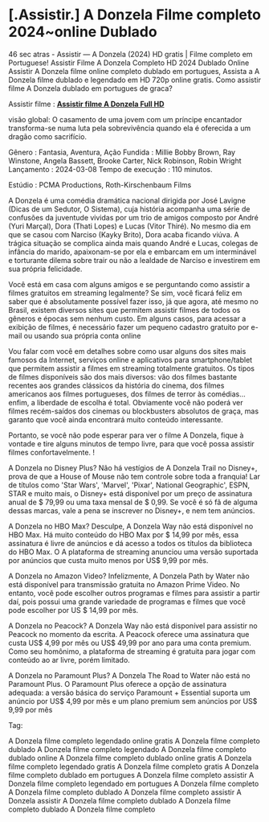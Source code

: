 # [.Assistir.] A Donzela Filme completo 2024~online Dublado

46 sec atras - Assistir — A Donzela (2024) HD gratis | Filme completo em Portuguese! Assistir Filme A Donzela Completo HD 2024 Dublado Online Assistir A Donzela filme online completo dublado em portugues, Assista a A Donzela filme dublado e legendado em HD 720p online gratis. Como assistir filme A Donzela dublado em portugues de graca?

Assistir filme : **[Assistir filme A Donzela Full HD](https://cinematix.download/pt/movie/763215)**


visão global:
O casamento de uma jovem com um príncipe encantador transforma-se numa luta pela sobrevivência quando ela é oferecida a um dragão como sacrifício.

Gênero      : Fantasia, Aventura, Ação
Fundida      : Millie Bobby Brown, Ray Winstone, Angela Bassett, Brooke Carter, Nick Robinson, Robin Wright
Lançamento    : 2024-03-08
Tempo de execução : 110 minutos.

Estúdio : PCMA Productions, Roth-Kirschenbaum Films 

A Donzela é uma comédia dramática nacional dirigida por José Lavigne (Dicas de um Sedutor, O Sistema), cuja história acompanha uma série de confusões da juventude vividas por um trio de amigos composto por André (Yuri Marçal), Dora (Thati Lopes) e Lucas (Vitor Thiré). No mesmo dia em que se casou com Narciso (Kayky Brito), Dora acaba ficando viúva. A trágica situação se complica ainda mais quando André e Lucas, colegas de infância do marido, apaixonam-se por ela e embarcam em um interminável e torturante dilema sobre trair ou não a lealdade de Narciso e investirem em sua própria felicidade.

Você está em casa com alguns amigos e se perguntando como assistir a filmes gratuitos em streaming legalmente? Se sim, você ficará feliz em saber que é absolutamente possível fazer isso, já que agora, até mesmo no Brasil, existem diversos sites que permitem assistir filmes de todos os gêneros e épocas sem nenhum custo. Em alguns casos, para acessar a exibição de filmes, é necessário fazer um pequeno cadastro gratuito por e-mail ou usando sua própria conta online

Vou falar com você em detalhes sobre como usar alguns dos sites mais famosos da Internet, serviços online e aplicativos para smartphone/tablet que permitem assistir a filmes em streaming totalmente gratuitos. Os tipos de filmes disponíveis são dos mais diversos: vão dos filmes bastante recentes aos grandes clássicos da história do cinema, dos filmes americanos aos filmes portugueses, dos filmes de terror às comédias... enfim, a liberdade de escolha é total. Obviamente você não poderá ver filmes recém-saídos dos cinemas ou blockbusters absolutos de graça, mas garanto que você ainda encontrará muito conteúdo interessante.

Portanto, se você não pode esperar para ver o filme A Donzela, fique à vontade e tire alguns minutos de tempo livre, para que você possa assistir filmes confortavelmente. !

A Donzela no Disney Plus? Não há vestígios de A Donzela Trail no Disney+, prova de que a House of Mouse não tem controle sobre toda a franquia! Lar de títulos como 'Star Wars', 'Marvel', 'Pixar', National Geographic', ESPN, STAR e muito mais, o Disney+ está disponível por um preço de assinatura anual de $ 79,99 ou uma taxa mensal de $ 0,99. Se você é só fã de alguma dessas marcas, vale a pena se inscrever no Disney+, e nem tem anúncios.

A Donzela no HBO Max? Desculpe, A Donzela Way não está disponível no HBO Max. Há muito conteúdo do HBO Max por $ 14,99 por mês, essa assinatura é livre de anúncios e dá acesso a todos os títulos da biblioteca do HBO Max. O A plataforma de streaming anunciou uma versão suportada por anúncios que custa muito menos por US$ 9,99 por mês.

A Donzela no Amazon Video? Infelizmente, A Donzela Path by Water não está disponível para transmissão gratuita no Amazon Prime Video. No entanto, você pode escolher outros programas e filmes para assistir a partir daí, pois possui uma grande variedade de programas e filmes que você pode escolher por US $ 14,99 por mês.

A Donzela no Peacock? A Donzela Way não está disponível para assistir no Peacock no momento da escrita. A Peacock oferece uma assinatura que custa US$ 4,99 por mês ou US$ 49,99 por ano para uma conta premium. Como seu homônimo, a plataforma de streaming é gratuita para jogar com conteúdo ao ar livre, porém limitado.

A Donzela no Paramount Plus? A Donzela The Road to Water não está no Paramount Plus. O Paramount Plus oferece a opção de assinatura adequada: a versão básica do serviço Paramount + Essential suporta um anúncio por US$ 4,99 por mês e um plano premium sem anúncios por US$ 9,99 por mês

Tag:

A Donzela filme completo legendado online gratis
A Donzela filme completo dublado
A Donzela filme completo legendado
A Donzela filme completo dublado online
A Donzela filme completo dublado online gratis
A Donzela filme completo legendado gratis
A Donzela filme completo gratis
A Donzela filme completo dublado em portugues
A Donzela filme completo assistir
A Donzela filme completo legendado em portugues
A Donzela filme completo
A Donzela filme completo dublado
A Donzela filme completo
assistir A Donzela
assistir A Donzela filme completo dublado
A Donzela filme completo dublado
A Donzela filme completo

